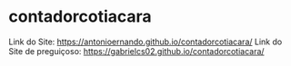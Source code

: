# contadorcotiacara

Link do Site: https://antonioernando.github.io/contadorcotiacara/
Link do Site de preguiçoso: https://gabrielcs02.github.io/contadorcotiacara/
